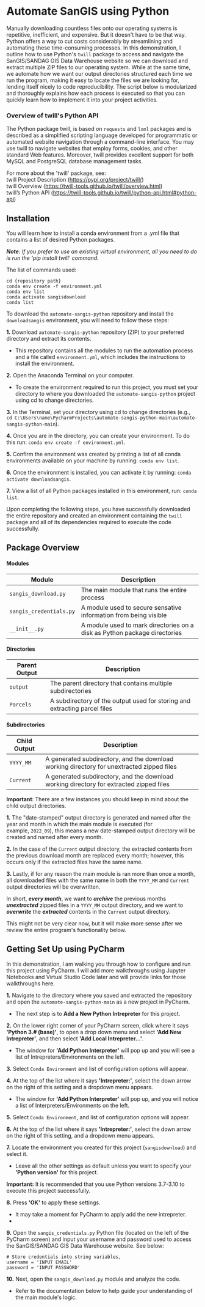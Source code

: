 # Automate SanGIS using Python  
Manually downloading countless files onto our operating systems is repetitive, inefficient, and expensive. But it doesn't have to be that way. Python offers a way to cut costs considerably by streamlining and automating these time-consuming processes. In this demonstration, I outline how to use Python's `twill` package to access and navigate the SanGIS/SANDAG GIS Data Warehouse website so we can download and extract multiple ZIP files to our operating system. While at the same time, we automate how we want our output directories structured each time we run the program, making it easy to locate the files we are looking for, lending itself nicely to code reproducibility. The script below is modularized and thoroughly explains how each process is executed so that you can quickly learn how to implement it into your project activities.

### Overview of twill's Python API ###  
The Python package twill, is based on `requests` and `lxml` packages and is described as a simplified scripting language developed for programmatic or automated website navigation through a command-line interface. You may use twill to navigate websites that employ forms, cookies, and other standard Web features. Moreover, twill provides excellent support for both MySQL and PostgreSQL database management tasks.

For more about the 'twill' package, see:  
twill Project Description (https://pypi.org/project/twill/)  
twill Overview (https://twill-tools.github.io/twill/overview.html)  
twill’s Python API (https://twill-tools.github.io/twill/python-api.html#python-api)

## Installation

You will learn how to install a conda environment from a .yml file that contains a list of desired Python packages.

*__Note__: If you prefer to use an existing virtual environment, all you need to do is run the ‘pip install twill’ command.*

The list of commands used:
````
cd {repository path}
conda env create -f environment.yml
conda env list
conda activate sangisdownload
conda list
````
To download the `automate-sangis-python` repository and install the `downloadsangis` environment, you will need to follow these steps: 

__1.__ Download `automate-sangis-python` repository (ZIP) to your preferred directory and extract its contents. 
- This repository contains all the modules to run the automation process and a file called `environment.yml`, which includes the instructions to install the environment. 

__2.__ Open the Anaconda Terminal on your computer.
- To create the environment required to run this project, you must set your directory to where you downloaded the `automate-sangis-python` project using cd to change directories. 

__3.__ In the Terminal, set your directory using cd to change directories (e.g., ` cd C:\Users\name\PycharmProjects\automate-sangis-python-main\automate-sangis-python-main`). 

__4.__ Once you are in the directory, you can create your environment. To do this run: 
`conda env create -f environment.yml`. 

__5.__ Confirm the environment was created by printing a list of all conda environments available on your machine by running: `conda env list`. 

__6.__ Once the environment is installed, you can activate it by running: `conda activate downloadsangis`. 

__7.__ View a list of all Python packages installed in this environment, run: `conda list`.

Upon completing the following steps, you have successfully downloaded the entire repository and created an environment containing the `twill` package and all of its dependencies required to execute the code successfully. 

## Package Overview

#### Modules #####
| Module | Description |  
| --- | --- |  
| `sangis_download.py` | The main module that runs the entire process |  
| `sangis_credentials.py` | A module used to secure sensative information from being visible |  
| `__init__.py` | A module used to mark directories on a disk as Python package directories |  

#### Directories ####

| Parent Output  | Description |  
| --- | --- |  
| `output`  | The parent directory that contains multiple subdirectories |  
| `Parcels` | A subdirectory of the output used for storing and extracting parcel files |  

#### Subdirectories ####

| Child Output | Description |  
| --- | --- |  
| `YYYY_MM`  | A generated subdirectory, and the download working directory for unextracted zipped files |  
| `Current` | A generated subdirectory, and the download working directory for extracted zipped files |  
  
  
__Important__: There are a few instances you should keep in mind about the child output directories.  
  
  
__1.__ The "date-stamped" output directory is generated and named after the year and month in which the main module is executed (for example, `2022_09`), this means a new date-stamped output directory will be created and named after every month.

__2.__ In the case of the `Current` output directory, the extracted contents from the previous download month are replaced every month; however, this occurs only if the extracted files have the same name.

__3.__ Lastly, if for any reason the main module is ran more than once a month, all downloaded files with the same name in both the `YYYY_MM` and `Current`  output directories will be overwritten.

In short, __*every month*__, we want to __*archive*__ the previous months __*unextracted*__ zipped files in a `YYYY_MM` output directory, and we want to __*overwrite*__ the __*extracted*__ contents in the `Current` output directory.

This might not be very clear now, but it will make more sense after we review the entire program's functionality below. 

## Getting Set Up using PyCharm

In this demonstration, I am walking you through how to configure and run this project using PyCharm. I will add more walkthroughs using Jupyter Notebooks and Virtual Studio Code later and will provide links for those walkthroughs here.

__1.__ Navigate to the directory where you saved and extracted the repository and open the `automate-sangis-python-main` as a new project in PyCharm.
- The next step is to __Add a New Python Intrepreter__ for this project. 

__2.__ On the lower right corner of your PyCharm screen, click where it says __'Python 3.# (base)'__, to open a drop down menu and select __'Add New Intrepreter'__, and then select __'Add Local Intrepreter...'__. 
- The window for __'Add Python Interpreter'__ will pop up and you will see a list of Intrepreters/Environments on the left. 

__3.__ Select `Conda Environment` and  list of configuration options will appear. 

__4.__ At the top of the list where it says __'Intrepreter:'__, select the down arrow on the right of this setting and a dropdown menu appears. 

- The window for __'Add Python Interpreter'__ will pop up, and you will notice a list of Interpreters/Environments on the left. 

__5.__ Select `Conda Environment`, and list of configuration options will appear. 

__6.__ At the top of the list where it says __'Intrepreter:'__, select the down arrow on the right of this setting, and a dropdown menu appears. 

__7.__ Locate the environment you created for this project (`sangisdownload`) and select it. 

- Leave all the other settings as default unless you want to specify your __'Python version'__ for this project. 

__Important:__ It is recommended that you use Python versions 3.7-3.10 to execute this project successfully. 

__8.__ Press __'OK'__ to apply these settings. 

- It may take a moment for PyCharm to apply add the new intrepreter. 
- 
__9.__ Open the `sangis_credentials.py` Python file (located on the left of the PyCharm screen) and input your username and password used to access the SanGIS/SANDAG GIS Data Warehouse website. See below: 

````
# Store credentials into string variables,
username = 'INPUT EMAIL'
password = 'INPUT PASSWORD'
````

__10.__ Next, open the `sangis_download.py` module and analyze the code. 
- Refer to the documentation below to help guide your understanding of the main module's logic. 
